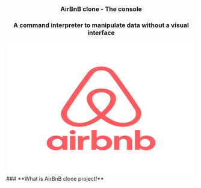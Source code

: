 <div align="center">
<h3>AirBnB clone - The console</h3>
<h3>A command interpreter to manipulate data without a visual interface</h3>
  <img src="airbnb.webp" width="1000" height="350"/>
</div>
### **What is AirBnB clone project!**
